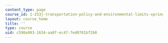 ```yaml
---
content_type: page
course_id: 1-253j-transportation-policy-and-environmental-limits-spring-2004
layout: course_home
title: ''
type: course
uid: c598a983-1634-aa8f-ec47-7ed0781bf2b8
---
```

